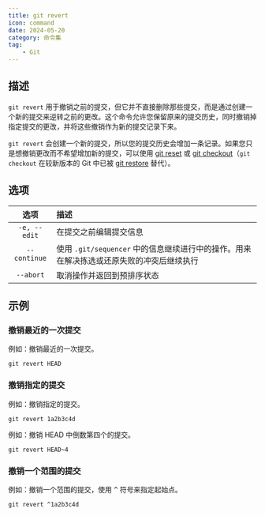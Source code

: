 ```yaml
---
title: git revert
icon: command
date: 2024-05-20
category: 命令集
tag:
    - Git
---
```


## 描述

`git revert` 用于撤销之前的提交，但它并不直接删除那些提交，而是通过创建一个新的提交来逆转之前的更改。这个命令允许您保留原来的提交历史，同时撤销掉指定提交的更改，并将这些撤销作为新的提交记录下来。

`git revert` 会创建一个新的提交，所以您的提交历史会增加一条记录。如果您只是想撤销更改而不希望增加新的提交，可以使用 [git reset](./git_reset.md) 或 [git checkout](./git_checkout.md)（`git checkout` 在较新版本的 Git 中已被 [git restore](./git_restore.md) 替代）。

## 选项

|  选项  |  描述  |
|  :----:  |  :----  |
|  `-e, --edit`  |  在提交之前编辑提交信息  |
|  `--continue`  |  使用 `.git/sequencer` 中的信息继续进行中的操作。用来在解决拣选或还原失败的冲突后继续执行  |
|  `--abort`  |  取消操作并返回到预排序状态  |

## 示例

### 撤销最近的一次提交

例如：撤销最近的一次提交。

```shell
git revert HEAD
```

### 撤销指定的提交

例如：撤销指定的提交。

```shell
git revert 1a2b3c4d
```

例如：撤销 HEAD 中倒数第四个的提交。

```shell
git revert HEAD~4
```

### 撤销一个范围的提交

例如：撤销一个范围的提交，使用 <kbd>^</kbd> 符号来指定起始点。

```shell
git revert ^1a2b3c4d
```

